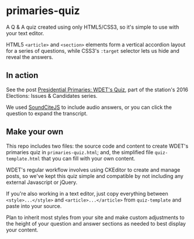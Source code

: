 # primaries-quiz
A Q & A quiz created using only HTML5/CSS3, so it's simple to use with your text editor.

HTML5 `<article>` and `<section>` elements form a vertical accordion layout for a series of questions, while CSS3's `:target` selector lets us hide and reveal the answers.

## In action
See the post <a href="http://wdet.org/posts/2016/02/29/82585-presidential-primaries-wdets-quiz/">Presidential Primaries: WDET's Quiz</a>, part of the station's 2016 Elections: Issues & Candidates series.

We used <a href="http://soundcite.knightlab.com/">SoundCiteJS</a> to include audio answers, or you can click the question to expand the transcript.

## Make your own
This repo includes two files: the source code and content to create WDET's primaries quiz in `primaries-quiz.html`; and, the simplified file `quiz-template.html` that you can fill with your own content. 

WDET's regular workflow involves using CKEditor to create and manage posts, so we've kept this quiz simple and compatible by not including any external Javascript or jQuery. 

If you're also working in a text editor, just copy everything between `<style>...</style>` and `<article>...</article>` from `quiz-template` and paste into your source. 

Plan to inherit most styles from your site and make custom adjustments to the height of your question and answer sections as needed to best display your content.


